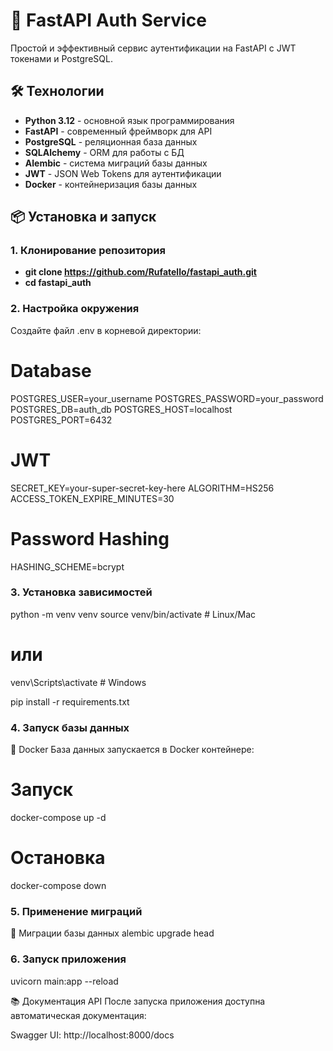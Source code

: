 # 🚀 FastAPI Auth Service

Простой и эффективный сервис аутентификации на FastAPI с JWT токенами и PostgreSQL.

## 🛠 Технологии

- **Python 3.12** - основной язык программирования
- **FastAPI** - современный фреймворк для API
- **PostgreSQL** - реляционная база данных
- **SQLAlchemy** - ORM для работы с БД
- **Alembic** - система миграций базы данных
- **JWT** - JSON Web Tokens для аутентификации
- **Docker** - контейнеризация базы данных


## 📦 Установка и запуск
### 1. Клонирование репозитория

- **git clone https://github.com/Rufatello/fastapi_auth.git**
- **cd fastapi_auth**

### 2. Настройка окружения

Создайте файл .env в корневой директории:
# Database
POSTGRES_USER=your_username
POSTGRES_PASSWORD=your_password
POSTGRES_DB=auth_db
POSTGRES_HOST=localhost
POSTGRES_PORT=6432

# JWT
SECRET_KEY=your-super-secret-key-here
ALGORITHM=HS256
ACCESS_TOKEN_EXPIRE_MINUTES=30

# Password Hashing
HASHING_SCHEME=bcrypt

### 3. Установка зависимостей

python -m venv venv
source venv/bin/activate  # Linux/Mac
# или
venv\Scripts\activate     # Windows

pip install -r requirements.txt

### 4. Запуск базы данных

🐳 Docker
База данных запускается в Docker контейнере:
# Запуск
docker-compose up -d

# Остановка
docker-compose down

### 5. Применение миграций

🔧 Миграции базы данных
alembic upgrade head

### 6. Запуск приложения

uvicorn main:app --reload

📚 Документация API
После запуска приложения доступна автоматическая документация:

Swagger UI: http://localhost:8000/docs
